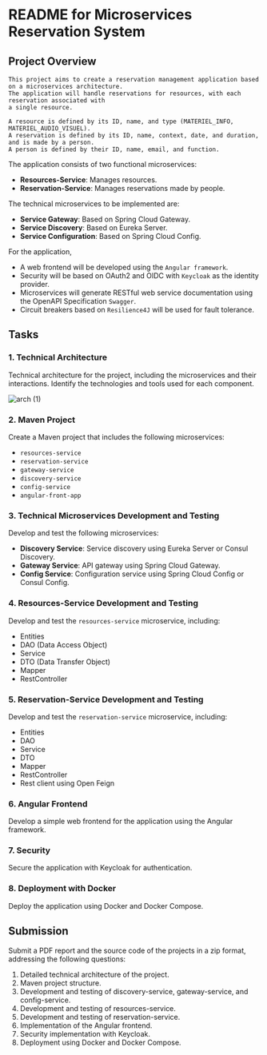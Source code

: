 # README for Microservices Reservation System

## Project Overview

```
This project aims to create a reservation management application based on a microservices architecture. 
The application will handle reservations for resources, with each reservation associated with
a single resource.

A resource is defined by its ID, name, and type (MATERIEL_INFO, MATERIEL_AUDIO_VISUEL). 
A reservation is defined by its ID, name, context, date, and duration, and is made by a person. 
A person is defined by their ID, name, email, and function.
```

The application consists of two functional microservices:

- **Resources-Service**: Manages resources.
- **Reservation-Service**: Manages reservations made by people.

The technical microservices to be implemented are:

- **Service Gateway**: Based on Spring Cloud Gateway.
- **Service Discovery**: Based on Eureka Server.
- **Service Configuration**: Based on Spring Cloud Config.

For the application,

- A web frontend will be developed using the `Angular framework`. 
- Security will be based on OAuth2 and OIDC with `Keycloak` as the identity provider. 
- Microservices will generate RESTful web service documentation using the OpenAPI Specification `Swagger`. 
- Circuit breakers based on `Resilience4J` will be used for fault tolerance.


## Tasks

### 1. Technical Architecture

Technical architecture for the project, including the microservices and their interactions. Identify the technologies and tools used for each component.

![arch (1)](https://github.com/el-moudni-hicham/reservation-app-secured-decorized/assets/85403056/f83c29da-97f1-4536-9fd8-f5c9ead81462)


### 2. Maven Project

Create a Maven project that includes the following microservices:

- `resources-service`
- `reservation-service`
- `gateway-service`
- `discovery-service`
- `config-service`
- `angular-front-app`

### 3. Technical Microservices Development and Testing

Develop and test the following microservices:

- **Discovery Service**: Service discovery using Eureka Server or Consul Discovery.
- **Gateway Service**: API gateway using Spring Cloud Gateway.
- **Config Service**: Configuration service using Spring Cloud Config or Consul Config.

### 4. Resources-Service Development and Testing

Develop and test the `resources-service` microservice, including:

- Entities
- DAO (Data Access Object)
- Service
- DTO (Data Transfer Object)
- Mapper
- RestController

### 5. Reservation-Service Development and Testing

Develop and test the `reservation-service` microservice, including:

- Entities
- DAO
- Service
- DTO
- Mapper
- RestController
- Rest client using Open Feign

### 6. Angular Frontend

Develop a simple web frontend for the application using the Angular framework.

### 7. Security

Secure the application with Keycloak for authentication.

### 8. Deployment with Docker

Deploy the application using Docker and Docker Compose.

## Submission

Submit a PDF report and the source code of the projects in a zip format, addressing the following questions:

1. Detailed technical architecture of the project.
2. Maven project structure.
3. Development and testing of discovery-service, gateway-service, and config-service.
4. Development and testing of resources-service.
5. Development and testing of reservation-service.
6. Implementation of the Angular frontend.
7. Security implementation with Keycloak.
8. Deployment using Docker and Docker Compose.
